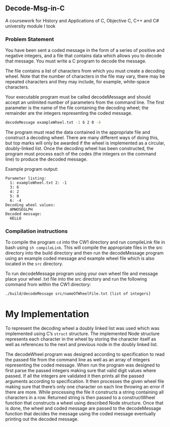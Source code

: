 ## Decode-Msg-in-C
A coursework for History and Applications of C, Objective C, C++ and C# university module I took

### Problem Statement

You have been sent a coded message in the form of a series of positive and negative integers, and a file that contains data which allows you to decode that message. You must write a C program to decode the message.


The file contains a list of characters from which you must create a decoding wheel. Note that the number of characters in the file may vary, there may be repeated characters and they may include, for example, white-space characters.

Your executable program must be called decodeMessage and should accept an unlimited number of parameters from the command line. The first parameter is the name of the file containing the decoding wheel; the remainder are the integers representing the coded message.

```bash
decodeMessage exampleWheel.txt -1 6 2 0 -4
```

The program must read the data contained in the appropriate file and construct a decoding wheel. There are many different ways of doing this, but top marks will only be awarded if the wheel is implemented as a circular, doubly-linked list. Once the decoding wheel has been constructed, the program must process each of the codes (the integers on the command line) to produce the decoded message.

Example program output:
```
Parameter listing:
  1: exampleWheel.txt 2: -1
  3: 6
  4: 2
  5: 0
  6: -4
Decoding wheel values:
  AMWOSEGLPH
Decoded message:
  HELLO
```




### Compilation instructions
To compile the program `cd` into the CW1 directory and run compileLink file in bash using `sh compileLink`. This will compile the appropriate files in the src directory into the build directory and then run the decodeMessage program using an example coded message and example wheel file which is also located in the `src` directory.

To run decodeMessage program using your own wheel file and message place your wheel .txt file into the src directory and run the following command from within the CW1 directory:

```bash
./build/decodeMessage src/nameOfWheelFile.txt [list of integers]
```

# My Implementation

To represent the decoding wheel a doubly linked list was used which was implemented using C’s `struct` structure. The implemented Node structure represents each character in the wheel by storing the character itself as well as references to the next and previous node in the doubly linked list.

The decodeWheel program was designed according to specification to read the passed file from the command line as well as an array of integers representing the coded message. When run the program was designed to first parse the passed integers making sure that valid digit values where passed. If all the integers are validated it then prints all the passed arguments according to specification. It then processes the given wheel file making sure that there’s only one character on each line throwing an error if there are more. While processing the file it constructs a string containing all characters in a row. Returned string is then passed to a constructWheel function that constructs a wheel using described Node structure. Once that is done, the wheel and coded message are passed to the decodeMessage function that decides the message using the coded message eventually printing out the decoded message.
